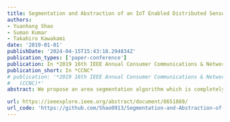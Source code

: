 ```yaml
---
title: Segmentation and Abstraction of an IoT Enabled Distributed Sensor Network
authors:
- Yuanhang Shao
- Suman Kumar
- Takahiro Kawakami
date: '2019-01-01'
publishDate: '2024-04-15T15:43:18.294834Z'
publication_types: ['paper-conference']
publication: In *2019 16th IEEE Annual Consumer Communications & Networking Conference*
publication_short: In *CCNC*
# publication: '*2019 16th IEEE Annual Consumer Communications & Networking Conference
#   (CCNC)*'
abstract: We propose an area segmentation algorithm which is completely distributed, highly responsive, and exhibits a wide range of application scenarios. The proposed algorithm segments the area based on similarity of local sensor data and therefore, it requires a similarity measure parametrized with selected system indicators. In addition, algorithm creates an energy efficient data aggregation tree with a local highest energy node as a root. The resulting segmented sub-areas represents a level of spatial diversity and an abstraction of the sensor field which has a wide range of large scale distributed applications. Through simulation, the application and working of our scheme is demonstrated.

url: https://ieeexplore.ieee.org/abstract/document/8651869/  
url_code: 'https://github.com/Shao0913/Segmentation-and-Abstraction-of-an-IoT-Enabled-Distributed-Sensor-Network'
---
```

